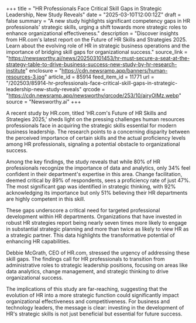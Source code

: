 +++
title = "HR Professionals Face Critical Skill Gaps in Strategic Leadership, New Study Reveals"
date = "2025-03-10T12:00:12Z"
draft = false
summary = "A new study highlights significant competency gaps in HR professionals' strategic skills, urging a shift towards more strategic roles to enhance organizational effectiveness."
description = "Discover insights from HR.com's latest report on the Future of HR Skills and Strategies 2025. Learn about the evolving role of HR in strategic business operations and the importance of bridging skill gaps for organizational success."
source_link = "https://newsworthy.ai/news/202503101453/hr-must-secure-a-seat-at-the-strategy-table-to-drive-business-success-new-study-by-hr-research-institute"
enclosure = "https://cdn.newsramp.app/banners/human-resources-3.jpg"
article_id = 85914
feed_item_id = 11771
url = "/202503/85914-hr-professionals-face-critical-skill-gaps-in-strategic-leadership-new-study-reveals"
qrcode = "https://cdn.newsramp.app/newsworthy/qrcode/253/10/airyOlMz.webp"
source = "Newsworthy.ai"
+++

<p>A recent study by HR.com, titled 'HR.com's Future of HR Skills and Strategies 2025,' sheds light on the pressing challenges human resources professionals face in acquiring the strategic skills essential for modern business leadership. The research points to a concerning disparity between the perceived importance of certain skills and the actual proficiency levels among HR professionals, signaling a potential obstacle to organizational success.</p><p>Among the key findings, the study reveals that while 80% of HR professionals recognize the importance of data and analytics, only 34% feel confident in their department's expertise in this area. Change facilitation, deemed critical by 89% of respondents, sees a proficiency rate of just 47%. The most significant gap was identified in strategic thinking, with 92% acknowledging its importance but only 51% believing their HR departments are highly competent in this skill.</p><p>These gaps underscore a critical need for targeted professional development within HR departments. Organizations that have invested in robust HR strategies report being nearly seven times more likely to engage in substantial strategic planning and more than twice as likely to view HR as a strategic partner. This data highlights the transformative potential of enhancing HR capabilities.</p><p>Debbie McGrath, CEO of HR.com, stressed the urgency of addressing these skill gaps. The findings call for HR professionals to transition from administrative roles to strategic leadership positions, focusing on areas like data analytics, change management, and strategic thinking to drive organizational success.</p><p>The implications of this study are far-reaching, suggesting that the evolution of HR into a more strategic function could significantly impact organizational effectiveness and competitiveness. For business and technology leaders, the message is clear: investing in the development of HR's strategic skills is not just beneficial but essential for future success.</p>